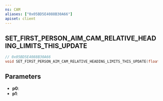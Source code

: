 ```yaml
---
ns: CAM
aliases: ["0x05BD5E4088B30A66"]
apiset: client
---
```

## SET_FIRST_PERSON_AIM_CAM_RELATIVE_HEADING_LIMITS_THIS_UPDATE

```c
// 0x05BD5E4088B30A66
void SET_FIRST_PERSON_AIM_CAM_RELATIVE_HEADING_LIMITS_THIS_UPDATE(float p0, float p1);
```


## Parameters
* **p0**:
* **p1**: